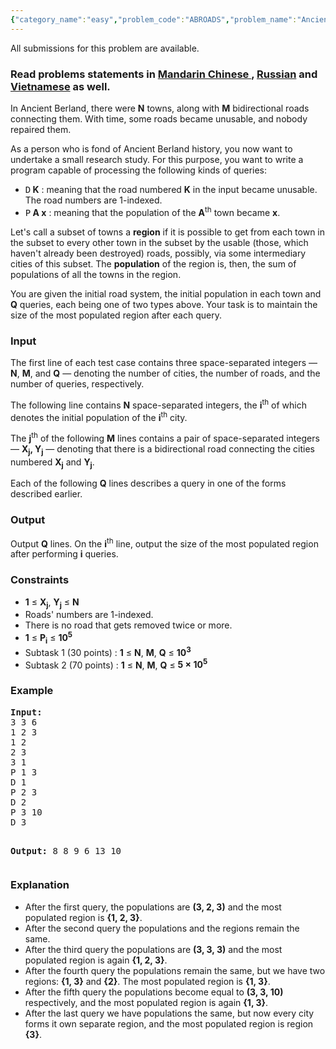 ```yaml
---
{"category_name":"easy","problem_code":"ABROADS","problem_name":"Ancient Berland Roads","languages_supported":{"0":"ADA","1":"ASM","2":"BASH","3":"BF","4":"C","5":"C99 strict","6":"CAML","7":"CLOJ","8":"CLPS","9":"CPP 4.3.2","10":"CPP 4.9.2","11":"CPP14","12":"CS2","13":"D","14":"ERL","15":"FORT","16":"FS","17":"GO","18":"HASK","19":"ICK","20":"ICON","21":"JAVA","22":"JS","23":"LISP clisp","24":"LISP sbcl","25":"LUA","26":"NEM","27":"NICE","28":"NODEJS","29":"PAS fpc","30":"PAS gpc","31":"PERL","32":"PERL6","33":"PHP","34":"PIKE","35":"PRLG","36":"PYPY","37":"PYTH","38":"PYTH 3.4","39":"RUBY","40":"SCALA","41":"SCM chicken","42":"SCM guile","43":"SCM qobi","44":"ST","45":"TCL","46":"TEXT","47":"WSPC"},"max_timelimit":1,"source_sizelimit":50000,"problem_author":"xcwgf666","problem_tester":"pavel1996","date_added":"29-10-2015","tags":{"0":"bfs","1":"dsu","2":"ltime31","3":"medium","4":"set","5":"xcwgf666"},"editorial_url":"http://discuss.codechef.com/problems/ABROADS","time":{"view_start_date":1451205000,"submit_start_date":1451205000,"visible_start_date":1451205000,"end_date":1735669800},"layout":"problem"}
---
```

<span class="solution-visible-txt">All submissions for this problem are available.</span><h3> Read problems statements in <a target="_blank" href="http://www.codechef.com/download/translated/LTIME31/mandarin/ABROADS.pdf">Mandarin Chinese </a>, <a target="_blank" href="http://www.codechef.com/download/translated/LTIME31/russian/ABROADS.pdf">Russian</a> and <a target="_blank" href="http://www.codechef.com/download/translated/LTIME31/vietnamese/ABROADS.pdf">Vietnamese</a> as well.</h3>

<p>In Ancient Berland, there were <b>N</b> towns, along with <b>M</b> bidirectional roads connecting them. With time, some roads became unusable, and nobody repaired them.</p>
<p>As a person who is fond of Ancient Berland history, you now want to undertake a small research study. For this purpose, you want to write a program capable of processing the following kinds of queries:</p>
<p><ul>
<li><tt>D</tt><b> K</b> : meaning that the road numbered <b>K</b> in the input became unusable. The road numbers are 1-indexed.</li>
<li><tt>P</tt><b> A x</b> : meaning that the population of the <b>A</b><sup>th</sup> town became <b>x</b>.</li>
</ul>
</p>
<p>Let's call a subset of towns a <b>region</b> if it is possible to get from each town in the subset to every other town in the subset by the usable (those, which haven't already been destroyed) roads, possibly, via some intermediary cities of this subset. The <b>population</b> of the region is, then, the sum of populations of all the towns in the region.</p>
<p>You are given the initial road system, the initial population in each town and <b>Q</b> queries, each being one of two types above. Your task is to maintain the size of the most populated region after each query.</p> 

<h3>Input</h3>
<p>The first line of each test case contains three space-separated integers — <b>N</b>, <b>M</b>, and <b>Q</b> — denoting the number of cities, the number of roads, and the number of queries, respectively.</p>

<p>The following line contains <b>N</b> space-separated integers, the <b>i</b><sup>th</sup> of which denotes the initial population of the <b>i</b><sup>th</sup> city.</p>

<p>The <b>j</b><sup>th</sup> of the following <b>M</b> lines contains a pair of space-separated integers — <b>X<sub>j</sub>, Y<sub>j</sub></b> — denoting that there is a bidirectional road connecting the cities numbered <b>X<sub>j</sub></b> and <b>Y<sub>j</sub></b>.</p>

<p>Each of the following <b>Q</b> lines describes a query in one of the forms described earlier.</p>

<h3>Output</h3>
<p>Output <b>Q</b> lines. On the <b>i</b><sup>th</sup> line, output the size of the most populated region after performing <b>i</b> queries.</p>

<h3>Constraints</h3>
<p>
<ul>
<li><b>1</b> ≤ <b>X<sub>j</sub></b>, <b>Y<sub>j</sub></b> ≤ <b>N</b></li>
<li>Roads' numbers are 1-indexed.</li>
<li>There is no road that gets removed twice or more.</li>
<li><b>1</b> ≤ <b>P<sub>i</sub></b> ≤ <b>10<sup>5</sup></b></li>
<li>Subtask 1 (30 points) : <b>1</b> ≤ <b>N</b>, <b>M</b>, <b>Q</b> ≤ <b>10<sup>3</sup></b></li>
<li>Subtask 2 (70 points) : <b>1</b> ≤ <b>N</b>, <b>M</b>, <b>Q</b> ≤ <b>5 × 10<sup>5</sup></b></li>
</ul>
 </p>
<h3>Example</h3>
<pre><b>Input:</b>
<tt>3 3 6
1 2 3
1 2
2 3
3 1
P 1 3
D 1
P 2 3
D 2
P 3 10
D 3</tt>

<b>Output:</b>
<tt>8
8
9
6
13
10</tt>
</pre>
<p> </p>
<h3>Explanation</h3>
<p>
<ul>
<li>After the first query, the populations are <b>(3, 2, 3)</b> and the most populated region is <b>{1, 2, 3}</b>.</li>
<li>After the second query the populations and the regions remain the same.</li>
<li>After the third query the populations are <b>(3, 3, 3)</b> and the most populated region is again <b>{1, 2, 3}</b>.</li>
<li>After the fourth query the populations remain the same, but we have two regions: <b>{1, 3}</b> and <b>{2}</b>. The most populated region is <b>{1, 3}</b>.</li>
<li>After the fifth query the populations become equal to <b>(3, 3, 10)</b> respectively, and the most populated region is again <b>{1, 3}</b>.</li>
<li>After the last query we have populations the same, but now every city forms it own separate region, and the most populated region is region <b>{3}</b>.</li>
</ul>
</p>